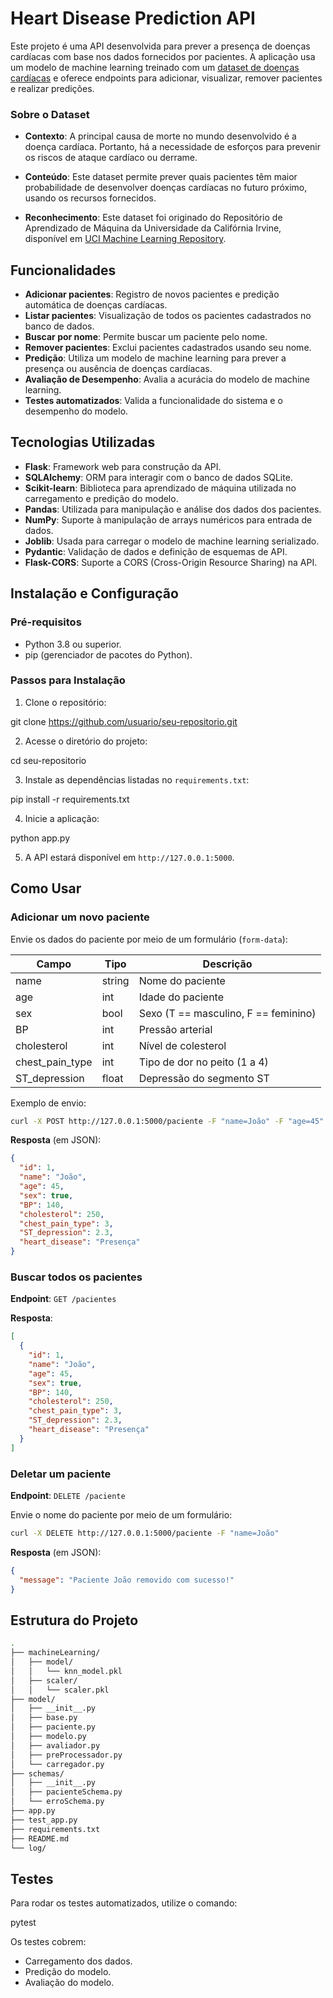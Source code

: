 
# Heart Disease Prediction API

Este projeto é uma API desenvolvida para prever a presença de doenças cardíacas com base nos dados fornecidos por pacientes. A aplicação usa um modelo de machine learning treinado com um [dataset de doenças cardíacas](https://www.kaggle.com/datasets/rishidamarla/heart-disease-prediction?resource=download) e oferece endpoints para adicionar, visualizar, remover pacientes e realizar predições.

### Sobre o Dataset

- **Contexto**: A principal causa de morte no mundo desenvolvido é a doença cardíaca. Portanto, há a necessidade de esforços para prevenir os riscos de ataque cardíaco ou derrame.
  
- **Conteúdo**: Este dataset permite prever quais pacientes têm maior probabilidade de desenvolver doenças cardíacas no futuro próximo, usando os recursos fornecidos.

- **Reconhecimento**: Este dataset foi originado do Repositório de Aprendizado de Máquina da Universidade da Califórnia Irvine, disponível em [UCI Machine Learning Repository](https://archive.ics.uci.edu/ml/datasets/Heart+Disease).


## Funcionalidades

- **Adicionar pacientes**: Registro de novos pacientes e predição automática de doenças cardíacas.
- **Listar pacientes**: Visualização de todos os pacientes cadastrados no banco de dados.
- **Buscar por nome**: Permite buscar um paciente pelo nome.
- **Remover pacientes**: Exclui pacientes cadastrados usando seu nome.
- **Predição**: Utiliza um modelo de machine learning para prever a presença ou ausência de doenças cardíacas.
- **Avaliação de Desempenho**: Avalia a acurácia do modelo de machine learning.
- **Testes automatizados**: Valida a funcionalidade do sistema e o desempenho do modelo.

## Tecnologias Utilizadas

- **Flask**: Framework web para construção da API.
- **SQLAlchemy**: ORM para interagir com o banco de dados SQLite.
- **Scikit-learn**: Biblioteca para aprendizado de máquina utilizada no carregamento e predição do modelo.
- **Pandas**: Utilizada para manipulação e análise dos dados dos pacientes.
- **NumPy**: Suporte à manipulação de arrays numéricos para entrada de dados.
- **Joblib**: Usada para carregar o modelo de machine learning serializado.
- **Pydantic**: Validação de dados e definição de esquemas de API.
- **Flask-CORS**: Suporte a CORS (Cross-Origin Resource Sharing) na API.

## Instalação e Configuração

### Pré-requisitos

- Python 3.8 ou superior.
- pip (gerenciador de pacotes do Python).

### Passos para Instalação

1. Clone o repositório:

git clone https://github.com/usuario/seu-repositorio.git

2. Acesse o diretório do projeto:

cd seu-repositorio

3. Instale as dependências listadas no `requirements.txt`:

pip install -r requirements.txt

4. Inicie a aplicação:

python app.py

5. A API estará disponível em `http://127.0.0.1:5000`.

## Como Usar

### Adicionar um novo paciente

Envie os dados do paciente por meio de um formulário (`form-data`):

| Campo            | Tipo   | Descrição                               |
|------------------|--------|-----------------------------------------|
| name             | string | Nome do paciente                        |
| age              | int    | Idade do paciente                       |
| sex              | bool   | Sexo (T == masculino, F == feminino)    |
| BP               | int    | Pressão arterial                        |
| cholesterol      | int    | Nível de colesterol                     |
| chest_pain_type  | int    | Tipo de dor no peito (1 a 4)            |
| ST_depression    | float  | Depressão do segmento ST                |

Exemplo de envio:
```bash
curl -X POST http://127.0.0.1:5000/paciente -F "name=João" -F "age=45" -F "sex=true" -F "BP=140" -F "cholesterol=250" -F "chest_pain_type=3" -F "ST_depression=2.3"
```
**Resposta** (em JSON):

```json
{
  "id": 1,
  "name": "João",
  "age": 45,
  "sex": true,
  "BP": 140,
  "cholesterol": 250,
  "chest_pain_type": 3,
  "ST_depression": 2.3,
  "heart_disease": "Presença"
}
```

### Buscar todos os pacientes

**Endpoint**: `GET /pacientes`

**Resposta**:

```json
[
  {
    "id": 1,
    "name": "João",
    "age": 45,
    "sex": true,
    "BP": 140,
    "cholesterol": 250,
    "chest_pain_type": 3,
    "ST_depression": 2.3,
    "heart_disease": "Presença"
  }
]
```

### Deletar um paciente

**Endpoint**: `DELETE /paciente`

Envie o nome do paciente por meio de um formulário:

```bash
curl -X DELETE http://127.0.0.1:5000/paciente -F "name=João"
```

**Resposta** (em JSON):

```json
{
  "message": "Paciente João removido com sucesso!"
}
```

## Estrutura do Projeto

```bash
.
├── machineLearning/
│   ├── model/                 
│   │   └── knn_model.pkl       
│   ├── scaler/
│   │   └── scaler.pkl          
├── model/                     
│   ├── __init__.py
│   ├── base.py                
│   ├── paciente.py            
│   ├── modelo.py             
│   ├── avaliador.py           
│   ├── preProcessador.py      
│   └── carregador.py          
├── schemas/                   
│   ├── __init__.py
│   ├── pacienteSchema.py      
│   └── erroSchema.py    
├── app.py      
├── test_app.py                
├── requirements.txt           
├── README.md                  
└── log/                       
```

## Testes

Para rodar os testes automatizados, utilize o comando:

pytest

Os testes cobrem:

- Carregamento dos dados.
- Predição do modelo.
- Avaliação do modelo.
